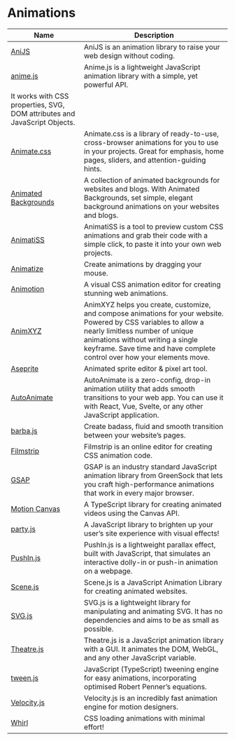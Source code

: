 # Animations

| Name | Description |
| --- | --- |
| [AniJS](https://anijs.github.io/) | AniJS is an animation library to raise your web design without coding. |
| [anime.js](https://animejs.com/) | Anime.js is a lightweight JavaScript animation library with a simple, yet powerful API.
It works with CSS properties, SVG, DOM attributes and JavaScript Objects. |
| [Animate.css](https://animate.style/) | Animate.css is a library of ready-to-use, cross-browser animations for you to use in your projects. Great for emphasis, home pages, sliders, and attention-guiding hints. |
| [Animated Backgrounds](https://animatedbackgrounds.me/) | A collection of animated backgrounds for websites and blogs. With Animated Backgrounds, set simple, elegant background animations on your websites and blogs. |
| [AnimatiSS](https://xsgames.co/animatiss/) | AnimatiSS is a tool to preview custom CSS animations and grab their code with a simple click, to paste it into your own web projects. |
| [Animatize](https://animatize.com/) | Create animations by dragging your mouse. |
| [Animotion](https://animotion.dev/) | A visual CSS animation editor for creating stunning web animations. |
| [AnimXYZ](https://animxyz.com/) | AnimXYZ helps you create, customize, and compose animations for your website. Powered by CSS variables to allow a nearly limitless number of unique animations without writing a single keyframe. Save time and have complete control over how your elements move. |
| [Aseprite](https://www.aseprite.org/) | Animated sprite editor & pixel art tool. |
| [AutoAnimate](https://auto-animate.formkit.com/) | AutoAnimate is a zero-config, drop-in animation utility that adds smooth transitions to your web app. You can use it with React, Vue, Svelte, or any other JavaScript application. |
| [barba.js](https://barba.js.org/) | Create badass, fluid and smooth transition between your website’s pages. |
| [Filmstrip](https://filmstrip.berryscript.com/) | Filmstrip is an online editor for creating CSS animation code. |
| [GSAP](https://gsap.com/) | GSAP is an industry standard JavaScript animation library from GreenSock that lets you craft high-performance animations that work in every major browser. |
| [Motion Canvas](https://motioncanvas.io/) | A TypeScript library for creating animated videos using the Canvas API. |
| [party.js](https://party.js.org/) | A JavaScript library to brighten up your user’s site experience with visual effects! |
| [PushIn.js](https://pushinjs.com/) | PushIn.js is a lightweight parallax effect, built with JavaScript, that simulates an interactive dolly-in or push-in animation on a webpage. |
| [Scene.js](https://daybrush.com/scenejs/) | Scene.js is a JavaScript Animation Library for creating animated websites. |
| [SVG.js](https://svgjs.com/) | SVG.js is a lightweight library for manipulating and animating SVG. It has no dependencies and aims to be as small as possible. |
| [Theatre.js](https://www.theatrejs.com/) | Theatre.js is a JavaScript animation library with a GUI. It animates the DOM, WebGL, and any other JavaScript variable. |
| [tween.js](https://tweenjs.github.io/tween.js/) | JavaScript (TypeScript) tweening engine for easy animations, incorporating optimised Robert Penner’s equations. |
| [Velocity.js](http://velocityjs.org/) | Velocity.js is an incredibly fast animation engine for motion designers. |
| [Whirl](https://whirl.netlify.app/) | CSS loading animations with minimal effort! |